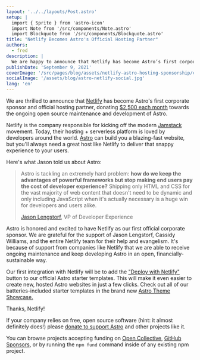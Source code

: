```yaml
---
layout: '../../layouts/Post.astro'
setup: |
  import { Sprite } from 'astro-icon'
  import Note from '/src/components/Note.astro'
  import Blockquote from '/src/components/Blockquote.astro'
title: "Netlify Becomes Astro's Official Hosting Partner"
authors: 
  - fred
description: |
  We are happy to announce that Netlify has become Astro’s first corporate sponsor and exclusive hosting partner, donating $2,500 each month towards the ongoing open source maintenance and development of Astro.
publishDate: 'September 9, 2021'
coverImage: '/src/pages/blog/assets/netlify-astro-hosting-sponsorship/cover.jpg'
socialImage: '/assets/blog/astro-netlify-social.jpg'
lang: 'en'
---
```


We are thrilled to announce that [Netlify](https://www.netlify.com/?utm_campaign=devex-jl&utm_source=astro&utm_medium=blog) has become Astro's first corporate sponsor and official hosting partner, donating [$2,500 each month](https://opencollective.com/astrodotbuild) towards the ongoing open source maintenance and development of Astro.

Netlify is the company responsible for kicking off the modern [Jamstack](https://jamstack.org/) movement. Today, their hosting + serverless platform is loved by developers around the world. [Astro](http://astro.build/) can build you a blazing-fast website, but you'll always need a great host like Netlify to deliver that snappy experience to your users.

Here's what Jason told us about Astro:

<Blockquote>

  <Sprite slot="logo" name="logos/netlify" height="48" />

  <Fragment slot="quote">

Astro is tackling an extremely hard problem: **how do we keep the advantages of powerful frameworks but stop making end users pay the cost of developer experience?** Shipping only HTML and CSS for the vast majority of web content that doesn't need to be dynamic and only including JavaScript when it's actually necessary is a huge win for developers and users alike.
  </Fragment>

  <Fragment slot="cite">
  
  [Jason Lengstorf](https://twitter.com/jlengstorf), VP of Developer Experience
      
  </Fragment>

</Blockquote>

Astro is honored and excited to have Netlify as our first official corporate sponsor. We are grateful for the support of Jason Lengstorf, Cassidy Williams, and the entire Netlify team for their help and evangelism. It's because of support from companies like Netlify that we are able to receive ongoing maintenance and keep developing Astro in an open, financially-sustainable way.

Our first integration with Netlify will be to add the ["Deploy with Netlify"](https://www.netlify.com/blog/2016/11/29/introducing-the-deploy-to-netlify-button/) button to our official Astro starter templates. This will make it even easier to create new, hosted Astro websites in just a few clicks. Check out all of our batteries-included starter templates in the brand new [Astro Theme Showcase.](https://docs.astro.build/themes)

Thanks, Netlify!

<Note title="Oh hey, PS...">

If your company relies on free, open source software (hint: it almost definitely does!) please [donate to support Astro](https://opencollective.com/astrodotbuild) and other projects like it. 

You can browse projects accepting funding on [Open Collective](https://opencollective.com/discover), [GitHub Sponsors](https://github.com/sponsors), or by running the `npm fund` command inside of any existing npm project.

</Note>
